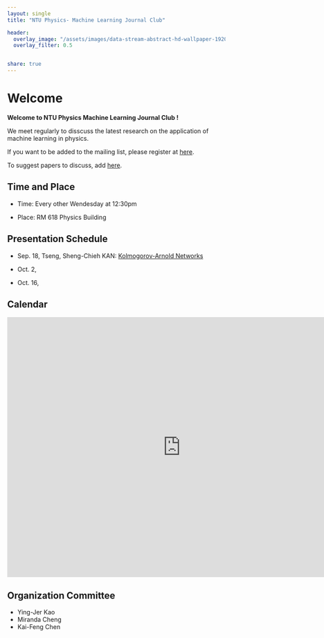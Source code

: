 ```yaml
---
layout: single
title: "NTU Physics- Machine Learning Journal Club"

header:
  overlay_image: "/assets/images/data-stream-abstract-hd-wallpaper-1920x1080-2373.jpg"
  overlay_filter: 0.5


share: true
---
```



# Welcome
**Welcome to NTU Physics Machine Learning Journal Club !**

We meet regularly to disscuss the latest research on the application of machine learning in physics. 

If you want to be added to the mailing list, please register at [here](https://forms.gle/CF9vitxU85we9vbZ8). 

To suggest papers to discuss, add [here](https://forms.gle/UsUNyQrf6kZDbuWf7).


## Time and Place

* Time: Every other Wendesday at 12:30pm

* Place: RM 618 Physics Building



## Presentation Schedule

* Sep. 18, Tseng, Sheng-Chieh KAN: [Kolmogorov-Arnold Networks](https://arxiv.org/abs/2404.19756) 

* Oct. 2, 

* Oct. 16, 



## Calendar

<iframe src="https://calendar.google.com/calendar/embed?src=c_grjhden1e5el7888e4hi802av8%40group.calendar.google.com&ctz=Asia%2FTaipei" style="border: 0" width="800" height="600" frameborder="0" scrolling="no"></iframe>



## Organization Committee

  * Ying-Jer Kao
  * Miranda Cheng
  * Kai-Feng Chen


